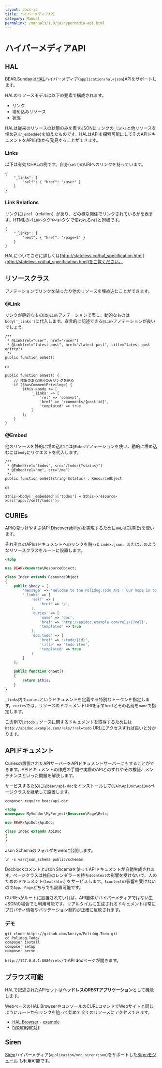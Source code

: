 ```yaml
---
layout: docs-ja
title: ハイパーメディアAPI
category: Manual
permalink: /manuals/1.0/ja/hypermedia-api.html
---
```


# ハイパーメディアAPI

## HAL

BEAR.Sundayは[HAL](https://en.wikipedia.org/wiki/Hypertext_Application_Language)ハイパーメディア(`application/hal+json`)APIをサポートします。

HALのリソースモデルは以下の要素で構成されます。

 * リンク
 * 埋め込みリソース
 * 状態

HALは従来のリソースの状態のみを表すJSONにリンクの`_links`と他リソースを埋め込む`_embedded`を加えたものです。HALはAPIを探索可能にしてそのAPIドキュメントをAPI自体から発見することができます。

### Links

以下は有効なHALの例です。自身(`self`)のURIへのリンクを持っています。

```
{
    "_links": {
        "self": { "href": "/user" }
    }
}
```

### Link Relations

リンクには`rel`（relation）があり、どの様な関係でリンクされているかを表ます。HTMLの`<link>`タグや`<a>`タグで使われる`rel`と同様です。

```
{
    "_links": {
        "next": { "href": "/page=2" }
    }
}
```

HALについてさらに詳しくは[http://stateless.co/hal_specification.html](http://stateless.co/hal_specification.html)をご覧ください。

## リソースクラス

アノテーションでリンクを貼ったり他のリソースを埋め込むことができます。

### @Link

リンクが静的なものは`@Link`アノテーションで表し、動的なものは`body['_links']`に代入します。宣言的に記述できる`@Link`アノテーションが良いでしょう。

```php?start_inline
/**
 * @Link(rel="user", href="/user")
 * @Link(rel="latest-post", href="/latest-post", title="latest post entrty")
 */
public function onGet()
```

or

```php?start_inline
public function onGet() {
    // 権限のある場合のみリンクを貼る
    if ($hasCommentPrivilege) {
        $this->body += [
            '_links' => [
                'rel' => 'comment',
                'href' => '/comments/{post-id}',
                'templated' => true
            ]
        ];
    }
}

```

### @Embed

他のリソースを静的に埋め込むには`@Embed`アノテーションを使い、動的に埋め込むには`body`にリクエストを代入します。

```php?start_inline
/**
 * @Embed(rel="todos", src="/todos{?status}")
 * @Embed(rel="me", src="/me")
 */
public function onGet(string $status) : ResourceObject

```

or

```php?start_inline
$this->body['_embedded']['todos'] = $this->resource->uri('app://self/todos');
```

## CURIEs

APIの見つけやすさ(API Discoverability)を実現するために`HAL`は[CURIEs]()を使います。

それぞれのAPIのドキュメントへのリンクを貼った`index.json`、またはこのようなリソースクラスをルートに設置します。

```php
<?php

use BEAR\Resource\ResourceObject;

class Index extends ResourceObject
{
    public $body = [
        'message' => 'Welcome to the Polidog.Todo API ! Our hope is to be as self-documenting and RESTful as possible.',
        '_links' => [
            'self' => [
                'href' => '/',
            ],
            'curies' => [
                'name' => 'doc',
                'href' => 'http://apidoc.example.com/rels/{?rel}',
                'templated' => true
            ],
            'doc:todo' => [
                'href' => '/todo/{id}',
                'title' => 'todo item',
                'templated' => true
            ]
        ]
    ];

    public function onGet()
    {
        return $this;
    }
}
```

`_links`内で`curies`というドキュメントを定義する特別なトークンを指定します。`curies`では、リソースのドキュメントURIを示す`href`とその名前を`name`で指定します。

この例では`todo`リソースに関するドキュメントを取得するためには`http://apidoc.example.com/rels/?rel=todo` URLにアクセスすれば良いと分かります。

## APIドキュメント

Curiesの設置されたAPIサーバーをAPIドキュメントサーバーにもすることができます。APIドキュメントの作成の手間や実際のAPIとのずれやその検証、メンテナンスといった問題を解決します。

サービスするためには`bear/api-doc`をインストールして`BEAR\ApiDoc\ApiDoc`ページクラスを継承して設置します。

```
composer require bear/api-doc
```

```php
<?php
namespace MyVendor\MyPorject\Resource\Page\Rels;

use BEAR\ApiDoc\ApiDoc;

class Index extends ApiDoc
{
}
```

Json Schemaのフォルダをwebに公開します。

```
ln -s var/json_schema public/schemas
```

DocblockコメントとJson Shcemaを使ってAPIドキュメントが自動生成されます。ページクラスは独自のレンダラーを持ち`$context`の影響を受けないで、人のためのドキュメント(`text/html`) をサービスします。`$context`の影響を受けないので`App`、`Page`どちらでも設置可能です。

CURIEsがルートに設置されていれば、API自体がハイパーメディアではない生JSONの場合でも利用可能です。リアルタイムに生成されるドキュメントは常にプロパティ情報やバリデーション制約が正確に反映されます。

### デモ

```
git clone https://github.com/koriym/Polidog.Todo.git
cd Polidog.Todo/
composer install
composer setup
composer serve
```

`http://127.0.0.1:8080/rels/`でAPI docページが開きます。

## ブラウズ可能

HALで記述されたAPIセットは**ヘッドレスのRESTアプリケーション**として機能します。

WebベースのHAL BrowserやコンソールのCURLコマンドでWebサイトと同じようにルートからリンクを辿って始めて全てのリソースにアクセスできます。

 * [HAL Browser](https://github.com/mikekelly/hal-browser) - [example](http://haltalk.herokuapp.com/explorer/browser.html#/)
 * [hyperagent.js](https://weluse.github.io/hyperagent/)


## Siren

[Siren](https://github.com/kevinswiber/siren)ハイパーメディア(`application/vnd.siren+json`)をサポートした[Sirenモジュール](https://github.com/kuma-guy/BEAR.SirenModule) も利用可能です。
